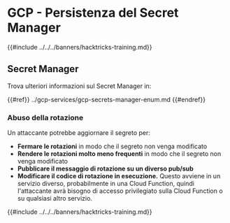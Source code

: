 # GCP - Persistenza del Secret Manager

{{#include ../../../banners/hacktricks-training.md}}

## Secret Manager

Trova ulteriori informazioni sul Secret Manager in:

{{#ref}}
../gcp-services/gcp-secrets-manager-enum.md
{{#endref}}

### Abuso della rotazione

Un attaccante potrebbe aggiornare il segreto per:

- **Fermare le rotazioni** in modo che il segreto non venga modificato
- **Rendere le rotazioni molto meno frequenti** in modo che il segreto non venga modificato
- **Pubblicare il messaggio di rotazione su un diverso pub/sub**
- **Modificare il codice di rotazione in esecuzione.** Questo avviene in un servizio diverso, probabilmente in una Cloud Function, quindi l'attaccante avrà bisogno di accesso privilegiato sulla Cloud Function o su qualsiasi altro servizio.

{{#include ../../../banners/hacktricks-training.md}}
